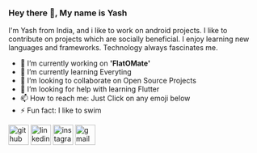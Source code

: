 ### Hey there 👋, My name is **Yash**
I'm Yash from India, and i like to work on android projects. I like to contribute on projects which are socially beneficial. I enjoy learning new languages and frameworks. Technology always fascinates me.

- 🔭 I’m currently working on **'FlatOMate'** 
- 🌱 I’m currently learning Everyting  
- 👯 I’m looking to collaborate on Open Source Projects 
- 🤔 I’m looking for help with learning Flutter 
- 📫 How to reach me: Just Click on any emoji below 
- ⚡ Fun fact: I like to swim 


[<img src='https://cdn.jsdelivr.net/npm/simple-icons@3.0.1/icons/github.svg' alt='github' height='40'>](https://github.com/yashdharmadhikari-dev)  [<img src='https://cdn.jsdelivr.net/npm/simple-icons@3.0.1/icons/linkedin.svg' alt='linkedin' height='40'>](https://www.linkedin.com/in/yash-dharmadhikari-340baa229/)  [<img src='https://cdn.jsdelivr.net/npm/simple-icons@3.0.1/icons/instagram.svg' alt='instagram' height='40'>](https://www.instagram.com/theyash.dev/)  [<img src='https://cdn.jsdelivr.net/npm/simple-icons@3.0.1/icons/gmail.svg' alt='gmail' height='40'>](https://mail.google.com/mail/221yash0006@dbit.in)  

